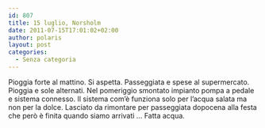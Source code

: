 ```yaml
---
id: 807
title: 15 luglio, Norsholm
date: 2011-07-15T17:01:02+02:00
author: polaris
layout: post
categories:
  - Senza categoria
---
```

Pioggia forte al mattino. Si aspetta. Passeggiata e spese al supermercato. Pioggia e sole alternati. Nel pomeriggio smontato impianto pompa a pedale e sistema connesso. Il sistema com&#8217;è funziona solo per l&#8217;acqua salata ma non per la dolce. Lasciato da rimontare per passeggiata dopocena alla festa che però è finita quando siamo arrivati &#8230; Fatta acqua.